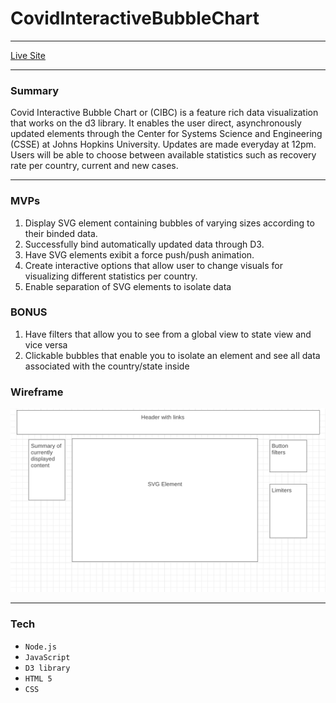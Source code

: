 # CovidInteractiveBubbleChart
---

[Live Site](https://danbourdier.github.io/CovidInteractiveBubbleChart/)

---



### Summary
Covid Interactive Bubble Chart or (CIBC) is a feature rich data visualization that works on the d3 library. It enables the user direct, asynchronously updated elements through the Center for Systems Science and Engineering (CSSE) at Johns Hopkins University. Updates are made everyday at 12pm. Users will be able to choose between available statistics such as recovery rate per country, current and new cases. 

---

### MVPs
1. Display SVG element containing bubbles of varying sizes according to their binded data.
4. Successfully bind automatically updated data through D3.
2. Have SVG elements exibit a force push/push animation.
5. Create interactive options that allow user to change visuals for visualizing different statistics per country.
4. Enable separation of SVG elements to isolate data

### BONUS
1. Have filters that allow you to see from a global view to state view and vice versa
2. Clickable bubbles that enable you to isolate an element and see all data associated with the country/state inside


### Wireframe

![wireframe](https://github.com/danbourdier/CovidInteractiveBubbleChart/blob/master/src/images/wireframe.png)

---

### Tech

* `Node.js`
* `JavaScript`
* `D3 library`
* `HTML 5`
* `CSS`
 